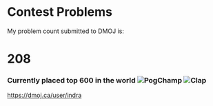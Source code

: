 # Contest Problems 
   
My problem count submitted to DMOJ is:
# 208
### Currently placed top 600 in the world  ![PogChamp](https://cdn.frankerfacez.com/emoticon/293330/1) ![Clap](https://cdn.betterttv.net/emote/55b6f480e66682f576dd94f5/1x)
https://dmoj.ca/user/indra <br />
